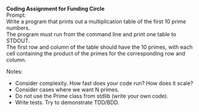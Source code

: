 **Coding Assignment for Funding Circle**  
Prompt:  
Write a program that prints out a multiplication table of the first 10 prime numbers.  
The program must run from the command line and print one table to STDOUT.  
The first row and column of the table should have the 10 primes, with each cell
containing the product of the primes for the corresponding row and column.  

Notes:  
- Consider complexity. How fast does your code run? How does it scale?  
- Consider cases where we want N primes.  
- Do not use the Prime class from stdlib (write your own code).  
- Write tests. Try to demonstrate TDD/BDD.  
